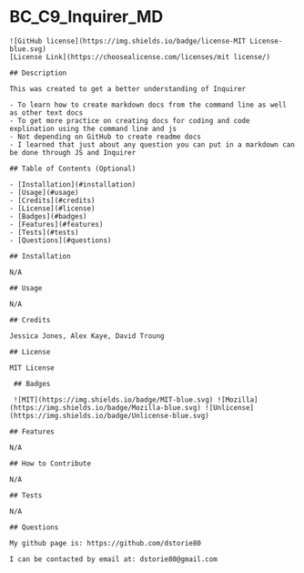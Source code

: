 # BC_C9_Inquirer_MD
  
    ![GitHub license](https://img.shields.io/badge/license-MIT License-blue.svg)
    [License Link](https://choosealicense.com/licenses/mit license/)
  
    ## Description
    
    This was created to get a better understanding of Inquirer 
    
    - To learn how to create markdown docs from the command line as well as other text docs
    - To get more practice on creating docs for coding and code explination using the command line and js
    - Not depending on GitHub to create readme docs
    - I learned that just about any question you can put in a markdown can be done through JS and Inquirer
    
    ## Table of Contents (Optional)
    
    - [Installation](#installation)
    - [Usage](#usage)
    - [Credits](#credits)
    - [License](#license)
    - [Badges](#badges)
    - [Features](#features)
    - [Tests](#tests)
    - [Questions](#questions)
    
    ## Installation
    
    N/A
    
    ## Usage
    
    N/A    
    
    ## Credits
    
    Jessica Jones, Alex Kaye, David Troung
    
    ## License
    
    MIT License
    
     ## Badges
    
     ![MIT](https://img.shields.io/badge/MIT-blue.svg) ![Mozilla](https://img.shields.io/badge/Mozilla-blue.svg) ![Unlicense](https://img.shields.io/badge/Unlicense-blue.svg) 
    
    ## Features
    
    N/A
    
    ## How to Contribute
    
    N/A
    
    ## Tests
    
    N/A
    
    ## Questions
    
    My github page is: https://github.com/dstorie80 

    I can be contacted by email at: dstorie80@gmail.com